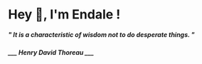 <h1 title="head"> Hey 👋, I'm Endale !</h1>

**<h5><i>" It is a characteristic of wisdom not to do desperate things. "</i></h5>**

*<b>___ Henry David Thoreau ___</b>*

